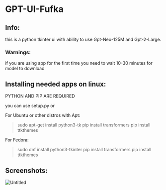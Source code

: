 # GPT-UI-Fufka

## Info:
this is a python tkinter ui with ability to use Gpt-Neo-125M and Gpt-2-Large.

### Warnings:
if you are using app for the first time you need to wait 10-30 minutes for model to download

## Installing needed apps on linux:
PYTHON AND PIP ARE REQUIRED

you can use setup.py or

For Ubuntu or other distros with Apt:
>sudo apt-get install python3-tk
>pip install transformers
>pip install ttkthemes

For Fedora:
>sudo dnf install python3-tkinter
>pip install transformers
>pip install ttkthemes


## Screenshots:


![Untitled](https://user-images.githubusercontent.com/62938195/200884807-0b1b67a2-aa1f-4226-9eca-c16e4e4f9dfd.png)
